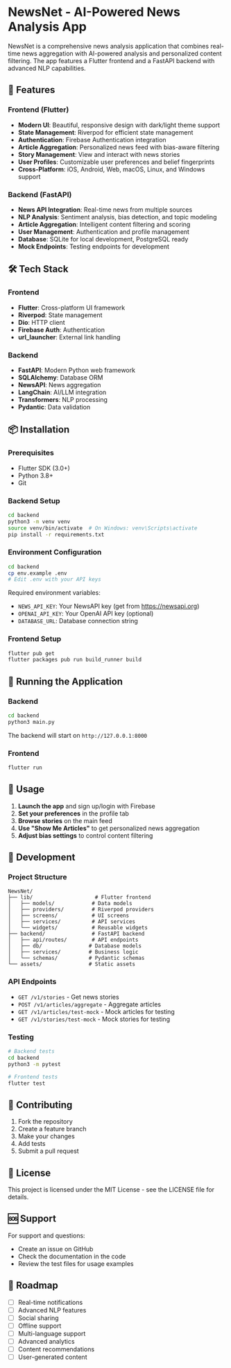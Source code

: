 # NewsNet - AI-Powered News Analysis App

NewsNet is a comprehensive news analysis application that combines real-time news aggregation with AI-powered analysis and personalized content filtering. The app features a Flutter frontend and a FastAPI backend with advanced NLP capabilities.

## 🚀 Features

### Frontend (Flutter)
- **Modern UI**: Beautiful, responsive design with dark/light theme support
- **State Management**: Riverpod for efficient state management
- **Authentication**: Firebase Authentication integration
- **Article Aggregation**: Personalized news feed with bias-aware filtering
- **Story Management**: View and interact with news stories
- **User Profiles**: Customizable user preferences and belief fingerprints
- **Cross-Platform**: iOS, Android, Web, macOS, Linux, and Windows support

### Backend (FastAPI)
- **News API Integration**: Real-time news from multiple sources
- **NLP Analysis**: Sentiment analysis, bias detection, and topic modeling
- **Article Aggregation**: Intelligent content filtering and scoring
- **User Management**: Authentication and profile management
- **Database**: SQLite for local development, PostgreSQL ready
- **Mock Endpoints**: Testing endpoints for development

## 🛠️ Tech Stack

### Frontend
- **Flutter**: Cross-platform UI framework
- **Riverpod**: State management
- **Dio**: HTTP client
- **Firebase Auth**: Authentication
- **url_launcher**: External link handling

### Backend
- **FastAPI**: Modern Python web framework
- **SQLAlchemy**: Database ORM
- **NewsAPI**: News aggregation
- **LangChain**: AI/LLM integration
- **Transformers**: NLP processing
- **Pydantic**: Data validation

## 📦 Installation

### Prerequisites
- Flutter SDK (3.0+)
- Python 3.8+
- Git

### Backend Setup
```bash
cd backend
python3 -m venv venv
source venv/bin/activate  # On Windows: venv\Scripts\activate
pip install -r requirements.txt
```

### Environment Configuration
```bash
cd backend
cp env.example .env
# Edit .env with your API keys
```

Required environment variables:
- `NEWS_API_KEY`: Your NewsAPI key (get from https://newsapi.org)
- `OPENAI_API_KEY`: Your OpenAI API key (optional)
- `DATABASE_URL`: Database connection string

### Frontend Setup
```bash
flutter pub get
flutter packages pub run build_runner build
```

## 🚀 Running the Application

### Backend
```bash
cd backend
python3 main.py
```
The backend will start on `http://127.0.0.1:8000`

### Frontend
```bash
flutter run
```

## 📱 Usage

1. **Launch the app** and sign up/login with Firebase
2. **Set your preferences** in the profile tab
3. **Browse stories** on the main feed
4. **Use "Show Me Articles"** to get personalized news aggregation
5. **Adjust bias settings** to control content filtering

## 🔧 Development

### Project Structure
```
NewsNet/
├── lib/                    # Flutter frontend
│   ├── models/            # Data models
│   ├── providers/         # Riverpod providers
│   ├── screens/           # UI screens
│   ├── services/          # API services
│   └── widgets/           # Reusable widgets
├── backend/               # FastAPI backend
│   ├── api/routes/        # API endpoints
│   ├── db/               # Database models
│   ├── services/         # Business logic
│   └── schemas/          # Pydantic schemas
└── assets/               # Static assets
```

### API Endpoints
- `GET /v1/stories` - Get news stories
- `POST /v1/articles/aggregate` - Aggregate articles
- `GET /v1/articles/test-mock` - Mock articles for testing
- `GET /v1/stories/test-mock` - Mock stories for testing

### Testing
```bash
# Backend tests
cd backend
python3 -m pytest

# Frontend tests
flutter test
```

## 🤝 Contributing

1. Fork the repository
2. Create a feature branch
3. Make your changes
4. Add tests
5. Submit a pull request

## 📄 License

This project is licensed under the MIT License - see the LICENSE file for details.

## 🆘 Support

For support and questions:
- Create an issue on GitHub
- Check the documentation in the code
- Review the test files for usage examples

## 🔮 Roadmap

- [ ] Real-time notifications
- [ ] Advanced NLP features
- [ ] Social sharing
- [ ] Offline support
- [ ] Multi-language support
- [ ] Advanced analytics
- [ ] Content recommendations
- [ ] User-generated content 